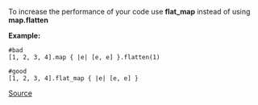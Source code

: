 To increase the performance of your code use **flat_map** instead of using **map.flatten**

**Example:**

```
#bad
[1, 2, 3, 4].map { |e| [e, e] }.flatten(1)

#good
[1, 2, 3, 4].flat_map { |e| [e, e] }
```

[Source](http://www.rubydoc.info/gems/rubocop/RuboCop/Cop/Performance/FlatMap)